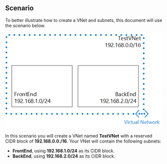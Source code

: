 ## Scenario
To better illustrate how to create a VNet and subnets, this document will use the scenario below.

![VNet scenario](./media/virtual-networks-create-vnet-scenario-include/vnet-scenario.png)

In this scenario you will create a VNet named **TestVNet** with a reserved CIDR block of **192.168.0.0./16**. Your VNet will contain the following subnets: 

* **FrontEnd**, using **192.168.1.0/24** as its CIDR block.
* **BackEnd**, using **192.168.2.0/24** as its CIDR block.

<!--HONumber=Sep16_HO4-->


